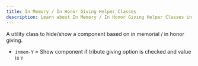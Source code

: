 ```yaml
---
title: In Memory / In Honor Giving Helper Classes
description: Learn about In Memory / In Honor Giving Helper Classes in ENgrid.
---
```


A utility class to hide/show a component based on in memorial / in honor giving.

- `inmem-Y` = Show component if tribute giving option is checked and value is `Y`
